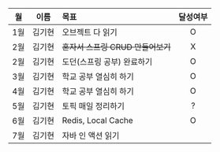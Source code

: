 |월|이름|목표|달성여부|
|:---:|:---:|:--------|:---:|
|1월|김기현|오브젝트 다 읽기| O |
|2월|김기현|~~혼자서 스프링 CRUD 만들어보기~~| X |
|2월|김기현|도던(스프링 공부) 완료하기| O|
|3월|김기현|학교 공부 열심히 하기|O|
|4월|김기현|학교 공부 열심히 하기|O|
|5월|김기현|토픽 매일 정리하기|?|
|6월|김기현|Redis, Local Cache| O|
|7월|김기현|자바 인 액션 읽기 | |
